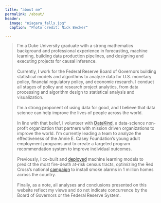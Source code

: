 ```yaml
---
title: "about me"
permalink: /about/
header:
  image: "niagara_falls.jpg"
  caption: "Photo credit: Nick Becker"

---
```


>I'm a Duke University graduate with a strong mathematics background and professional experience in forecasting, machine learning, building data production pipelines, and designing and executing projects for causal inference.<br><br>Currently, I work for the Federal Reserve Board of Governors building statistical models and algorithms to analyze data for U.S. monetary policy, financial regulatory policy, and economic research. I conduct all stages of policy and research project analytics, from data processing and algorithm design to statistical analysis and visualization.<br><br>I'm a strong proponent of using data for good, and I believe that data science can help improve the lives of people across the world.<br><br>In line with that belief, I volunteer with [DataKind](http://www.datakind.org/), a data-science non-profit organization that partners with mission driven organizations to improve the world. I'm currently leading a team to analyze the effectiveness of the Annie E. Casey Foundation’s young adult employment programs and to create a targeted program recommendation system to improve individual outcomes.<br><br>Previously, I co-built and [deployed](http://home-fire-risk.github.io/smoke_alarm_map/) machine learning models to predict the most fire-death at-risk census tracts, optimizing the Red Cross’s national [campaign](http://www.redcross.org/get-help/prepare-for-emergencies/types-of-emergencies/fire/prevent-home-fire) to install smoke alarms in 1 million homes across the country.<br><br>Finally, as a note, all analyses and conclusions presented on this website reflect my views and do not indicate concurrence by the Board of Governors or the Federal Reserve System.



